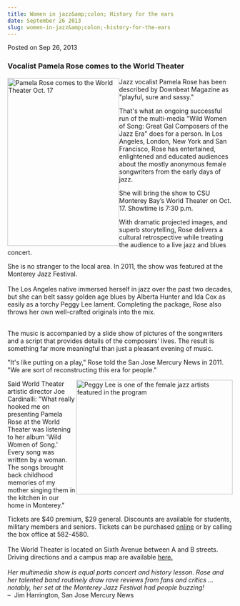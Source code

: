 ```yaml
---
title: Women in jazz&amp;colon; History for the ears
date: September 26 2013
slug: women-in-jazz&amp;colon;-history-for-the-ears
---
```


<span class="date">Posted on Sep 26, 2013 </span>

<h3>Vocalist Pamela Rose comes to the World Theater</h3>
<p><img alt="Pamela Rose comes to the World Theater Oct. 17" src="http://news.csumb.edu/sites/default/files/65/attachments/news/images/pamela_rose.jpg" style="float:left; width:250px; height:376px">Jazz vocalist
Pamela Rose has been described by Downbeat Magazine as &quot;playful,
sure and sassy.&quot;</img></p>
<p>That&apos;s what an ongoing successful run of the multi-media &quot;Wild
Women of Song: Great Gal Composers of the Jazz Era&quot; does for a
person. In Los Angeles, London, New York and San Francisco, Rose
has entertained, enlightened and educated audiences about the
mostly anonymous female songwriters from the early days of
jazz.</p>
<p>She will bring the show to CSU Monterey Bay&#x2019;s World Theater on
Oct. 17. Showtime is 7:30 p.m.</p>
<p>With dramatic projected images, and superb storytelling, Rose
delivers a cultural retrospective while treating the audience to a
live jazz and blues concert.</p>
<p>She is no stranger to the local area. In 2011, the show was
featured at the Monterey Jazz Festival.<br>
<br>
The Los Angeles native immersed herself in jazz over the past two
decades, but she can belt sassy golden age blues by Alberta Hunter
and Ida Cox as easily as a torchy Peggy Lee lament. Completing the
package, Rose also throws her own well-crafted originals into the
mix.</br></br></p>
<p>The music is accompanied by a slide show of pictures of the
songwriters and a script that provides details of the composers&apos;
lives. The result is something far more meaningful than just a
pleasant evening of music.</p>
<p>&quot;It&apos;s like putting on a play,&quot; Rose told the San Jose Mercury
News in 2011. &quot;We are sort of reconstructing this era for
people.&quot;</p>
<p><img alt="Peggy Lee is one of the female jazz artists featured in the program" src="http://news.csumb.edu/sites/default/files/65/attachments/news/images/rose_peggy_lee.jpg" style="float:right; width:350px; height:256px">Said World Theater
artistic director Joe Cardinalli: &quot;What really hooked me on
presenting Pamela Rose at the World Theater was listening to her
album &apos;Wild Women of Song.&apos; Every song was written by a woman. The
songs brought back childhood memories of my mother singing them in
the kitchen in our home in Monterey.&quot;</img></p>
<p>Tickets are $40 premium, $29 general. Discounts are available
for students, military members and seniors. Tickets can be
purchased <a href="http://csumb.edu/worldtheater" rel="nofollow">online</a>&#xA0;or by calling the box office at
582-4580.<br>
<br>
The World Theater is located on Sixth Avenue between A and B
streets. Driving directions and a campus map are available <a href="http://csumb.edu/maps" rel="nofollow">here.</a><br>
<br>
<em>Her multimedia show is equal parts concert and history lesson.
Rose and her talented band routinely draw rave reviews from fans
and critics ... notably, her set at the Monterey Jazz Festival had
people buzzing!</em><br>
&#x2013;&#x2028; Jim Harrington, San Jose Mercury News</br></br></br></br></br></p>
